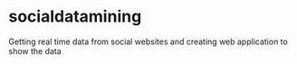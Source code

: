 # socialdatamining
Getting real time data from social websites and creating web application to show the data

